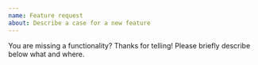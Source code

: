 ```yaml
---
name: Feature request
about: Describe a case for a new feature
---
```


You are missing a functionality? Thanks for telling! Please briefly describe below what and where.
